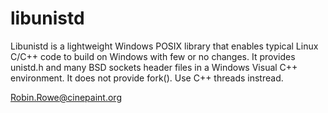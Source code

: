# libunistd 

Libunistd is a lightweight Windows POSIX library that enables typical Linux C/C++ code to build on Windows with few or no changes. It provides unistd.h and many BSD sockets header files in a Windows Visual C++ environment. It does not provide fork(). Use C++ threads instread.

Robin.Rowe@cinepaint.org
